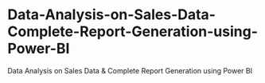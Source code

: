 # Data-Analysis-on-Sales-Data-Complete-Report-Generation-using-Power-BI
Data Analysis on Sales Data &amp; Complete Report Generation using Power BI
